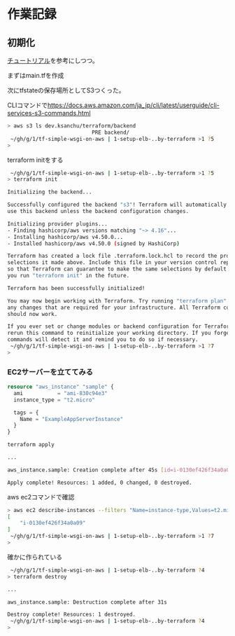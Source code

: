 # 作業記録

## 初期化

[チュートリアル](https://developer.hashicorp.com/terraform/tutorials/aws-get-started)を参考にしつつ。

まずはmain.tfを作成

次にtfstateの保存場所としてS3つくった。

CLIコマンドで<https://docs.aws.amazon.com/ja_jp/cli/latest/userguide/cli-services-s3-commands.html>

```bash
> aws s3 ls dev.ksanchu/terraform/backend
                           PRE backend/
 ~/gh/g/1/tf-simple-wsgi-on-aws | 1-setup-elb-..by-terraform >1 ?5
>
```

terraform initをする

```bash
 ~/gh/g/1/tf-simple-wsgi-on-aws | 1-setup-elb-..by-terraform >1 ?5
> terraform init

Initializing the backend...

Successfully configured the backend "s3"! Terraform will automatically
use this backend unless the backend configuration changes.

Initializing provider plugins...
- Finding hashicorp/aws versions matching "~> 4.16"...
- Installing hashicorp/aws v4.50.0...
- Installed hashicorp/aws v4.50.0 (signed by HashiCorp)

Terraform has created a lock file .terraform.lock.hcl to record the provider
selections it made above. Include this file in your version control repository
so that Terraform can guarantee to make the same selections by default when
you run "terraform init" in the future.

Terraform has been successfully initialized!

You may now begin working with Terraform. Try running "terraform plan" to see
any changes that are required for your infrastructure. All Terraform commands
should now work.

If you ever set or change modules or backend configuration for Terraform,
rerun this command to reinitialize your working directory. If you forget, other
commands will detect it and remind you to do so if necessary.
 ~/gh/g/1/tf-simple-wsgi-on-aws | 1-setup-elb-..by-terraform >1 ?7
>
```

### EC2サーバーを立ててみる

```terraform
resource "aws_instance" "sample" {
  ami           = "ami-830c94e3"
  instance_type = "t2.micro"

  tags = {
    Name = "ExampleAppServerInstance"
  }
}

```

```bash
terraform apply

...

aws_instance.sample: Creation complete after 45s [id=i-0130ef426f34a0a09]

Apply complete! Resources: 1 added, 0 changed, 0 destroyed.

```

aws ec2コマンドで確認

```bash
> aws ec2 describe-instances --filters "Name=instance-type,Values=t2.micro" --query "Reservations[].Instances[].InstanceId"
[
    "i-0130ef426f34a0a09"
]
 ~/gh/g/1/tf-simple-wsgi-on-aws | 1-setup-elb-..by-terraform >1 ?7
>
```

確かに作られている

```bash
 ~/gh/g/1/tf-simple-wsgi-on-aws | 1-setup-elb-..by-terraform ?4
> terraform destroy

...

aws_instance.sample: Destruction complete after 31s

Destroy complete! Resources: 1 destroyed.
 ~/gh/g/1/tf-simple-wsgi-on-aws | 1-setup-elb-..by-terraform ?4
>

```
